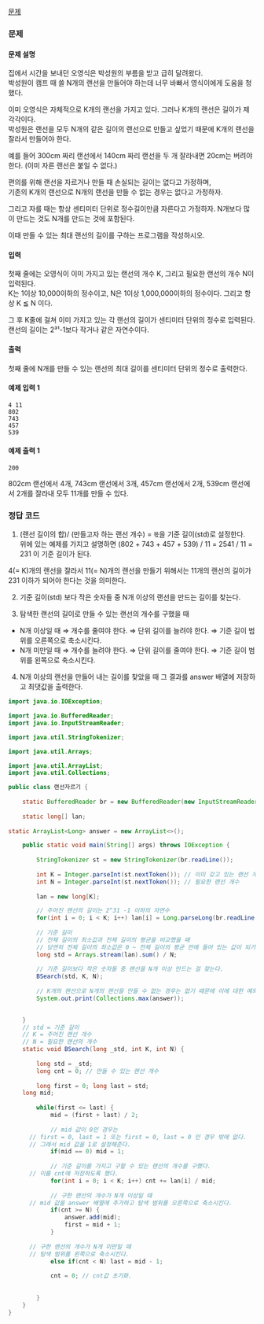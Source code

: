 [문제](https://www.acmicpc.net/problem/1654)

### 문제 

#### 문제 설명 

집에서 시간을 보내던 오영식은 박성원의 부름을 받고 급히 달려왔다.  
박성원이 캠프 때 쓸 N개의 랜선을 만들어야 하는데 너무 바빠서 영식이에게 도움을 청했다.

이미 오영식은 자체적으로 K개의 랜선을 가지고 있다. 그러나 K개의 랜선은 길이가 제각각이다.  
박성원은 랜선을 모두 N개의 같은 길이의 랜선으로 만들고 싶었기 때문에 K개의 랜선을 잘라서 만들어야 한다. 

예를 들어 300cm 짜리 랜선에서 140cm 짜리 랜선을 두 개 잘라내면 20cm는 버려야 한다. (이미 자른 랜선은 붙일 수 없다.)

편의를 위해 랜선을 자르거나 만들 때 손실되는 길이는 없다고 가정하며,  
기존의 K개의 랜선으로 N개의 랜선을 만들 수 없는 경우는 없다고 가정하자.  

그리고 자를 때는 항상 센티미터 단위로 정수길이만큼 자른다고 가정하자. N개보다 많이 만드는 것도 N개를 만드는 것에 포함된다.  

이때 만들 수 있는 최대 랜선의 길이를 구하는 프로그램을 작성하시오.

#### 입력 

첫째 줄에는 오영식이 이미 가지고 있는 랜선의 개수 K, 그리고 필요한 랜선의 개수 N이 입력된다.  
K는 1이상 10,000이하의 정수이고, N은 1이상 1,000,000이하의 정수이다. 그리고 항상 K ≦ N 이다.  

그 후 K줄에 걸쳐 이미 가지고 있는 각 랜선의 길이가 센티미터 단위의 정수로 입력된다. 랜선의 길이는 2³¹-1보다 작거나 같은 자연수이다.

#### 출력 

첫째 줄에 N개를 만들 수 있는 랜선의 최대 길이를 센티미터 단위의 정수로 출력한다.

#### 예제 입력 1
```
4 11
802
743
457
539
```

#### 예제 출력 1
```
200
```
802cm 랜선에서 4개, 743cm 랜선에서 3개, 457cm 랜선에서 2개, 539cm 랜선에서 2개를 잘라내 모두 11개를 만들 수 있다.


### 정답 코드 

1) (랜선 길이의 합)/ (만들고자 하는 랜선 개수) = `몫`을 기준 길이(std)로 설정한다.   
위에 있는 예제를 가지고 설명하면 (802 + 743 + 457 + 539) / 11 = 2541 / 11 = 231 이 기준 길이가 된다. 

4(= K)개의 랜선을 잘라서 11(= N)개의 랜선을 만들기 위해서는 11개의 랜선의 길이가 231 이하가 되어야 한다는 것을 의미한다. 

2) 기준 길이(std) 보다 작은 숫자들 중 N개 이상의 랜선을 만드는 길이를 찾는다. 

3) 탐색한 랜선의 길이로 만들 수 있는 랜선의 개수를 구했을 때  
- N개 이상일 때 ⇒ 개수를 줄여야 한다. ⇒ 단위 길이를 늘려야 한다. ⇒ 기준 길이 범위를 오른쪽으로 축소시킨다.
- N개 미만일 때 ⇒ 개수를 늘려야 한다. ⇒ 단위 길이를 줄여야 한다. ⇒ 기준 길이 범위를 왼쪽으로 축소시킨다.

4) N개 이상의 랜선을 만들어 내는 길이를 찾았을 때 그 결과를 answer 배열에 저장하고 최댓값을 출력한다.

``` java
import java.io.IOException;

import java.io.BufferedReader;
import java.io.InputStreamReader; 

import java.util.StringTokenizer;

import java.util.Arrays;

import java.util.ArrayList;
import java.util.Collections;

public class 랜선자르기 {
	
	static BufferedReader br = new BufferedReader(new InputStreamReader(System.in));
	
	static long[] lan;
	
static ArrayList<Long> answer = new ArrayList<>();

	public static void main(String[] args) throws IOException {
		
		StringTokenizer st = new StringTokenizer(br.readLine());
		
		int K = Integer.parseInt(st.nextToken()); // 이미 갖고 있는 랜선 개수
		int N = Integer.parseInt(st.nextToken()); // 필요한 랜선 개수
		
		lan = new long[K]; 

		// 주어진 랜선의 길이는 2^31 -1 이하의 자연수
		for(int i = 0; i < K; i++) lan[i] = Long.parseLong(br.readLine());
		
		// 기준 길이 
		// 전체 길이의 최소값과 전체 길이의 평균을 비교했을 때 
		// 당연히 전체 길이의 최소값은 0 ~ 전체 길이의 평균 안에 들어 있는 값이 되기 때문에 둘을 비교할 필요가 없다.
		long std = Arrays.stream(lan).sum() / N;
		
		// 기준 길이보다 작은 숫자들 중 랜선을 N개 이상 만드는 걸 찾는다. 
		BSearch(std, K, N);		
		
		// K개의 랜선으로 N개의 랜선을 만들 수 없는 경우는 없기 때문에 이에 대한 예외 조건을 달지 않겠다.
		System.out.print(Collections.max(answer));
		

	}
	// std = 기준 길이 
	// K = 주어진 랜선 개수
	// N = 필요한 랜선의 개수	
	static void BSearch(long _std, int K, int N) {
		
		long std = _std;
		long cnt = 0; // 만들 수 있는 랜선 개수
		
		long first = 0; long last = std; 
    long mid; 
		
		while(first <= last) {
			mid = (first + last) / 2;
			
			// mid 값이 0인 경우는 
      // first = 0, last = 1 또는 first = 0, last = 0 인 경우 밖에 없다.
      // 그래서 mid 값을 1로 설정해준다.
			if(mid == 0) mid = 1;
			
			// 기준 길이를 가지고 구할 수 있는 랜선의 개수를 구했다. 
      // 이를 cnt에 저장하도록 했다. 
			for(int i = 0; i < K; i++) cnt += lan[i] / mid;
						
			// 구한 랜선의 개수가 N개 이상일 때 
      // mid 값을 answer 배열에 추가하고 탐색 범위를 오른쪽으로 축소시킨다.
			if(cnt >= N) {
				answer.add(mid);
				first = mid + 1; 
			}
			
      // 구한 랜선의 개수가 N개 미만일 때
      // 탐색 범위를 왼쪽으로 축소시킨다.
			else if(cnt < N) last = mid - 1;
			
			cnt = 0; // cnt값 초기화.
			
			
		}
	}
}
```
